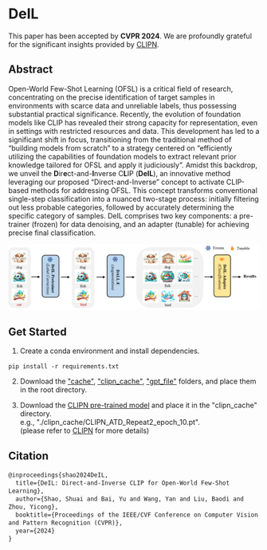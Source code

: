 # DeIL
This paper has been accepted by **CVPR 2024**. We are profoundly grateful for the significant insights provided by [CLIPN](https://github.com/xmed-lab/CLIPN).

## Abstract
Open-World Few-Shot Learning (OFSL) is a critical field of research, concentrating on the precise identification of target samples in environments with scarce data and unreliable labels, thus possessing substantial practical significance.
Recently, the evolution of foundation models like CLIP has revealed their strong capacity for representation, even in settings with restricted resources and data.
This development has led to a significant shift in focus, transitioning from the traditional method of “building models from scratch” to a strategy centered on “efficiently utilizing the capabilities of foundation models to extract relevant prior knowledge tailored for OFSL and apply it judiciously”.
Amidst this backdrop, we unveil the **D**ir**e**ct-and-**I**nverse C**L**IP (**DeIL**), an innovative method leveraging our proposed “Direct-and-Inverse” concept to activate CLIP-based methods for addressing OFSL.
This concept transforms conventional single-step classification into a nuanced two-stage process: initially filtering out less probable categories, followed by accurately determining the specific category of samples.
DeIL comprises two key components: a pre-trainer (frozen) for data denoising, and an adapter (tunable) for achieving precise final classification.

![图片1](https://github.com/The-Shuai/DeIL/blob/main/Figures/flowchart.png)

## Get Started
1. Create a conda environment and install dependencies.
```
pip install -r requirements.txt
```
2. Download the ["cache"](https://drive.google.com/file/d/1cgIj_ZZUndLVbmVU-XxwySyV29fkl_I6/view?usp=drive_link), ["clipn_cache"](https://drive.google.com/file/d/1cgIj_ZZUndLVbmVU-XxwySyV29fkl_I6/view?usp=drive_link), ["gpt_file"](https://drive.google.com/file/d/1cgIj_ZZUndLVbmVU-XxwySyV29fkl_I6/view?usp=drive_link) folders, and place them in the root directory.

3. Download the [CLIPN pre-trained model](https://drive.google.com/drive/folders/1eNaaPaRWz0La8_qQliX30A4I7Y44yDMY) and place it in the "clipn_cache" directory.   
   e.g., "./clipn_cache/CLIPN_ATD_Repeat2_epoch_10.pt".  
   (please refer to [CLIPN](https://github.com/xmed-lab/CLIPN) for more details)

   
## Citation
```
@inproceedings{shao2024DeIL,
  title={DeIL: Direct-and-Inverse CLIP for Open-World Few-Shot Learning},
  author={Shao, Shuai and Bai, Yu and Wang, Yan and Liu, Baodi and Zhou, Yicong},
  booktitle={Proceedings of the IEEE/CVF Conference on Computer Vision and Pattern Recognition (CVPR)},
  year={2024}
}
```
